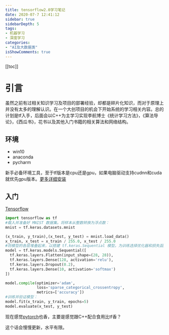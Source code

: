 ```yaml
---
title: tensorflow2.0学习笔记
date: 2020-07-7 12:41:12
sidebar: true
sidebarDepth: 5
tags: 
- 机器学习
- 深度学习
categories:
- "AI及大数据类"
isShowComments: true
---
```


[[toc]]
# 引言
虽然之前有过相关知识学习及项目的部署经验，却都是碎片化知识，而对于原理上并没有太多的理解认识。在一个大创项目的机会下开始系统的学习相关内容。总的计划是tf入手，后面会以C++为主学习实现李航博士《统计学习方法》，《算法导论》，《西瓜书》，花书以及其他入门书籍的相关算法和网络结构。


## 环境
- win10
- anaconda
- pycharm

新手必备环境工具，至于tf版本是cpu还是gpu，如果电脑驱动支持cudnn和cuda就优先gpu版本。[更多详细安装](https://blog.csdn.net/qq_43743037/article/details/104242758)


## 入门

[Tensorflow](https://www.tensorflow.org/)


```python
import tensorflow as tf
#载入并准备好 MNIST 数据集。将样本从整数转换为浮点数：
mnist = tf.keras.datasets.mnist

(x_train, y_train),(x_test, y_test) = mnist.load_data()
x_train, x_test = x_train / 255.0, x_test / 255.0
#将模型的各层堆叠起来，以搭建 tf.keras.Sequential 模型。为训练选择优化器和损失函数：
model = tf.keras.models.Sequential([
  tf.keras.layers.Flatten(input_shape=(28, 28)),
  tf.keras.layers.Dense(128, activation='relu'),
  tf.keras.layers.Dropout(0.2),
  tf.keras.layers.Dense(10, activation='softmax')
])

model.compile(optimizer='adam',
              loss='sparse_categorical_crossentropy',
              metrics=['accuracy'])
#训练并验证模型：
model.fit(x_train, y_train, epochs=5)
model.evaluate(x_test, y_test)

```

现在感觉[pytorch](https://pytorch.org/)也香，主要是感觉跟C++配合食用比tf香？


这个话会慢慢更新，水平有限。